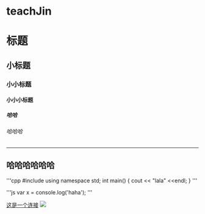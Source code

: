 # teachJin
# 标题
## 小标题
### 小小标题
#### 小小小标题
##### 哈哈
###### 哈哈哈
---
哈哈哈哈哈哈
---

'''cpp
#include <iostream>
using namespace std;
int main() {
  cout << "lala" <<endl;
}
'''

'''js
  var x = console.log('haha');
'''

[这是一个连接](http://baidu.com)
![](http://pic37.nipic.com/20140108/4499633_002352052000_2.jpg)
